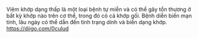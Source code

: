 Viêm khớp dạng thấp là một loại bệnh tự miễn và có thể gây tổn thương ở bất kỳ khớp nào trên cơ thể, trong đó có cả khớp gối. Bệnh diễn biến mạn tính, lâu ngày có thể dẫn đến tình trạng dính và biến dạng khớp.
https://diigo.com/0culud

